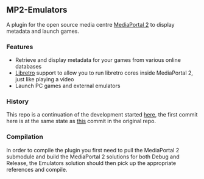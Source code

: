 ## MP2-Emulators

A plugin for the open source media centre [MediaPortal 2](https://www.team-mediaportal.com/) to display metadata and launch games.

### Features
* Retrieve and display metadata for your games from various online databases
* [Libretro](https://www.libretro.com/) support to allow you to run libretro cores inside MediaPortal 2, just like playing a video
* Launch PC games and external emulators

### History
This repo is a continuation of the development started [here](https://github.com/brownard/MediaPortal-2/), the first commit here is at the same state as [this](https://github.com/brownard/MediaPortal-2/tree/1b18873727cb043ca81940709ae2720d224cc641) commit in the original repo.

### Compilation

In order to compile the plugin you first need to pull the MediaPortal 2 submodule and build the MediaPortal 2 solutions for both Debug and Release, the Emulators solution should then pick up the appropriate references and compile. 
